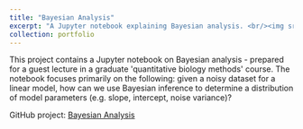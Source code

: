 ```yaml
---
title: "Bayesian Analysis"
excerpt: "A Jupyter notebook explaining Bayesian analysis. <br/><img src='/images/mepy.png'>"
collection: portfolio
---
```


This project contains a Jupyter notebook on Bayesian analysis - prepared for a guest lecture in a graduate 'quantitative biology methods' course. 
The notebook focuses primarily on the following: given a noisy dataset for a linear model, how can we use Bayesian inference to determine a distribution
of model parameters (e.g. slope, intercept, noise variance)? 

GitHub project: [Bayesian Analysis]("https://github.com/ZuckermanLab/Bayesian_Analysis")

